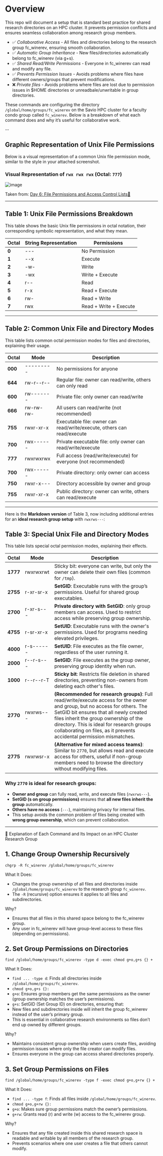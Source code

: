 # Overview

This repo will document a setup that is standard best practice for shared
research directories on an HPC cluster. It prevents permission conflicts and
ensures seamless collaboration among research group members. 

- ✅ *Collaborative Access* - All files and directories belong to the research group fc_winerev, ensuring smooth collaboration.
- ✅ *Automatic Group Inheritance* - New files/directories automatically belong to fc_winerev (via g+s).
- ✅ *Shared Read/Write Permissions* - Everyone in fc_winerev can read and modify any file.
- ✅ *Prevents Permission Issues* - Avoids problems where files have different owners/groups that prevent modifications.
- ❌ *Private files* - Avoids problems where files are lost due to permission issues in $HOME directories or unreadbale/unwritable in group directories.

These commands are configuring the directory `/global/home/groups/fc_winerev` on
the Savio HPC cluster for a faculty condo group called `fc_winerev`. Below is a
breakdown of what each command does and why it’s useful for collaborative work.

--

## **Graphic Representation of Unix File Permissions**  
Below is a visual representation of a common Unix file permission mode, similar to the style in your attached screenshot.  

### **Visual Representation of `rwx rwx rwx` (Octal: `777`)**  

![image](https://github.com/user-attachments/assets/ca6dd013-064e-491f-ae03-c3e7e474f96f)

Taken from: [Day 6: File Permissions and Access Control Lists🐧](url)

---

## **Table 1: Unix File Permissions Breakdown**  
This table shows the basic Unix file permissions in octal notation, their corresponding symbolic representation, and what they mean.  

| **Octal** | **String Representation** | **Permissions** |
|---------|----------------------|--------------------|
| **0**  | --- | No Permission |
| **1**  | --x | Execute |
| **2**  | -w- | Write |
| **3**  | -wx | Write + Execute |
| **4**  | r-- | Read |
| **5**  | r-x | Read + Execute |
| **6**  | rw- | Read + Write |
| **7**  | rwx | Read + Write + Execute |

---

## **Table 2: Common Unix File and Directory Modes**  
This table lists common octal permission modes for files and directories, explaining their usage.  

| **Octal** | **Mode**    | **Description** |
|-----------|------------|------------------------------------------------------|
| **000**   | ---------  | No permissions for anyone |
| **644**   | rw-r--r--  | Regular file: owner can read/write, others can only read |
| **600**   | rw-------  | Private file: only owner can read/write |
| **666**   | rw-rw-rw-  | All users can read/write (not recommended) |
| **755**   | rwxr-xr-x  | Executable file: owner can read/write/execute, others can read/execute |
| **700**   | rwx------  | Private executable file: only owner can read/write/execute |
| **777**   | rwxrwxrwx  | Full access (read/write/execute) for everyone (not recommended) |
| **700**   | rwx------  | Private directory: only owner can access |
| **750**   | rwxr-x---  | Directory accessible by owner and group |
| **755**   | rwxr-xr-x  | Public directory: owner can write, others can read/execute |

---

Here is the **Markdown version** of Table 3, now including additional entries for an **ideal research group setup** with `rwxrws---`:

## **Table 3: Special Unix File and Directory Modes**  
This table lists special octal permission modes, explaining their effects.

| **Octal** | **Mode**    | **Description** |
|-----------|------------|------------------------------------------------------|
| **1777**  | rwxrwxrwt  | Sticky bit: everyone can write, but only the owner can delete their own files (common for `/tmp`). |
| **2755**  | r-xr-sr-x  | **SetGID**: Executable runs with the group’s permissions. Useful for shared group executables. |
| **2700**  | r-xr-s---  | **Private directory with SetGID**: only group members can access. Used to restrict access while preserving group ownership. |
| **4755**  | r-sr-xr-x  | **SetUID**: Executable runs with the owner's permissions. Used for programs needing elevated privileges. |
| **4000**  | r-s------  | **SetUID**: File executes as the file owner, regardless of the user running it. |
| **2000**  | r--r-s---  | **SetGID**: File executes as the group owner, preserving group identity when run. |
| **1000**  | r--r--r-T  | **Sticky bit**: Restricts file deletion in shared directories, preventing non-owners from deleting each other's files. |
| **2770**  | rwxrws---  | **(Recommended for research groups)**: Full read/write/execute access for the owner and group, but no access for others. The SetGID bit ensures that all newly created files inherit the group ownership of the directory. This is ideal for research groups collaborating on files, as it prevents accidental permission mismatches. |
| **2775**  | rwxrwsr-x  | **(Alternative for mixed access teams)**: Similar to `2770`, but allows read and execute access for others, useful if non-group members need to browse the directory without modifying files. |

### Why `2770` is ideal for research groups:
- **Owner and group** can fully read, write, and execute files (`rwxrws---`).
- **SetGID (s on group permissions)** ensures that **all new files inherit the group** automatically.
- **Others have no access** (`---`), maintaining privacy for internal files.
- This setup avoids the common problem of files being created with **wrong group ownership**, which can prevent collaboration.

---


🚀 Explanation of Each Command and Its Impact on an HPC Cluster Research Group

## 1. Change Group Ownership Recursively

`chgrp -R fc_winerev /global/home/groups/fc_winerev`

What It Does:
- Changes the group ownership of all files and directories inside `/global/home/groups/fc_winerev` to the research group `fc_winerev`.
- The `-R` (recursive) option ensures it applies to all files and subdirectories.

Why?
- Ensures that all files in this shared space belong to the fc_winerev group.
- Any user in fc_winerev will have group-level access to these files (depending on permissions).

## 2. Set Group Permissions on Directories

`find /global/home/groups/fc_winerev -type d -exec chmod g+o,g+s {} +`

What It Does:
- `find ... -type d`: Finds all directories inside `/global/home/groups/fc_winerev`.
- `chmod g+o,g+s {}:`
- `g+o`: Ensures group members get the same permissions as the owner (group ownership matches the user’s permissions).
- `g+s`: SetGID (Set Group ID) on directories, ensuring that:
- New files and subdirectories inside will inherit the group fc_winerev instead of the user’s primary group.
- This is essential in collaborative research environments so files don’t end up owned by different groups.

Why?
- Maintains consistent group ownership when users create files, avoiding permission issues where only the file creator can modify files.
- Ensures everyone in the group can access shared directories properly.

## 3. Set Group Permissions on Files

`find /global/home/groups/fc_winerev -type f -exec chmod g+o,g+rw {} +`

What It Does:
- `find ... -type f`: Finds all files inside `/global/home/groups/fc_winerev`.
- `chmod g+o,g+rw {}:`
- `g+o`: Makes sure group permissions match the owner’s permissions.
- `g+rw`: Grants read (r) and write (w) access to the fc_winerev group.

Why?
- Ensures that any file created inside this shared research space is readable and writable by all members of the research group.
- Prevents scenarios where one user creates a file that others cannot modify.
